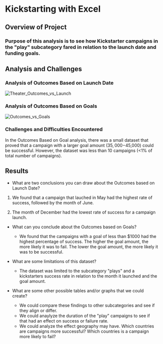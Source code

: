 # Kickstarting with Excel

## Overview of Project

### Purpose of this analysis is to see how Kickstarter campaigns in the "play" subcategory fared in relation to the launch date and funding goals.

## Analysis and Challenges

### Analysis of Outcomes Based on Launch Date

![Theater_Outcomes_vs_Launch](https://user-images.githubusercontent.com/111028230/184555680-91912b52-1388-4b8f-a25e-f19321c677eb.png)

### Analysis of Outcomes Based on Goals

![Outcomes_vs_Goals](https://user-images.githubusercontent.com/111028230/184555750-42048e85-d3a4-4253-9613-f53a2ad346d8.png)

### Challenges and Difficulties Encountered

In the Outcomes Based on Goal analysis, there was a small dataset that proved that a campaign with a larger goal amount ($35,000-$45,000) could be successful. However, the dataset was less than 10 campaigns (<1% of total number of campaigns).

## Results

- What are two conclusions you can draw about the Outcomes based on Launch Date?

 1. We found that a campaign that lauched in May had the highest rate of success, followed by the month of June. 

 2. The month of December had the lowest rate of success for a campaign launch. 

- What can you conclude about the Outcomes based on Goals?

  - We found that the campaigns with a goal of less than $1000 had the highest percentage of success. The higher the goal amount, the more likely it was to fail. The lower the goal amount, the more likely it was to be successful.

- What are some limitations of this dataset?

  - The dataset was limited to the subcategory "plays" and a kickstarters success rate in relation to the month it launched and the goal amount.

- What are some other possible tables and/or graphs that we could create?

  - We could compare these findings to other subcategories and see if they align or differ. 
  - We could anaylyze the duration of the "play" campaigns to see if that had an effect on success or failure rate. 
  - We could analyze the effect geography may have. Which countries are campaigns more successful? Which countries is a campaign more likely to fail?
